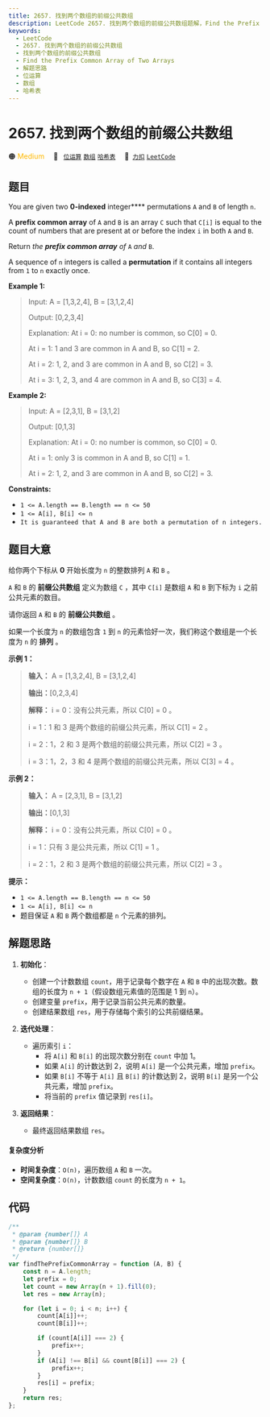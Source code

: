 ```yaml
---
title: 2657. 找到两个数组的前缀公共数组
description: LeetCode 2657. 找到两个数组的前缀公共数组题解，Find the Prefix Common Array of Two Arrays，包含解题思路、复杂度分析以及完整的 JavaScript 代码实现。
keywords:
  - LeetCode
  - 2657. 找到两个数组的前缀公共数组
  - 找到两个数组的前缀公共数组
  - Find the Prefix Common Array of Two Arrays
  - 解题思路
  - 位运算
  - 数组
  - 哈希表
---
```


# 2657. 找到两个数组的前缀公共数组

🟠 <font color=#ffb800>Medium</font>&emsp; 🔖&ensp; [`位运算`](/tag/bit-manipulation.md) [`数组`](/tag/array.md) [`哈希表`](/tag/hash-table.md)&emsp; 🔗&ensp;[`力扣`](https://leetcode.cn/problems/find-the-prefix-common-array-of-two-arrays) [`LeetCode`](https://leetcode.com/problems/find-the-prefix-common-array-of-two-arrays)

## 题目

You are given two **0-indexed** integer\*\*\*\* permutations `A` and `B` of length
`n`.

A **prefix common array** of `A` and `B` is an array `C` such that `C[i]` is
equal to the count of numbers that are present at or before the index `i` in
both `A` and `B`.

Return _the **prefix common array** of_ `A` _and_ `B`.

A sequence of `n` integers is called a **permutation** if it contains all
integers from `1` to `n` exactly once.

**Example 1:**

> Input: A = [1,3,2,4], B = [3,1,2,4]
>
> Output: [0,2,3,4]
>
> Explanation: At i = 0: no number is common, so C[0] = 0.
>
> At i = 1: 1 and 3 are common in A and B, so C[1] = 2.
>
> At i = 2: 1, 2, and 3 are common in A and B, so C[2] = 3.
>
> At i = 3: 1, 2, 3, and 4 are common in A and B, so C[3] = 4.

**Example 2:**

> Input: A = [2,3,1], B = [3,1,2]
>
> Output: [0,1,3]
>
> Explanation: At i = 0: no number is common, so C[0] = 0.
>
> At i = 1: only 3 is common in A and B, so C[1] = 1.
>
> At i = 2: 1, 2, and 3 are common in A and B, so C[2] = 3.

**Constraints:**

- `1 <= A.length == B.length == n <= 50`
- `1 <= A[i], B[i] <= n`
- `It is guaranteed that A and B are both a permutation of n integers.`

## 题目大意

给你两个下标从 **0** 开始长度为 `n` 的整数排列 `A` 和 `B` 。

`A` 和 `B` 的 **前缀公共数组** 定义为数组 `C` ，其中 `C[i]` 是数组 `A` 和 `B` 到下标为 `i` 之前公共元素的数目。

请你返回 `A` 和 `B` 的 **前缀公共数组** 。

如果一个长度为 `n` 的数组包含 `1` 到 `n` 的元素恰好一次，我们称这个数组是一个长度为 `n` 的 **排列** 。

**示例 1：**

> **输入：** A = [1,3,2,4], B = [3,1,2,4]
>
> **输出：**[0,2,3,4]
>
> **解释：** i = 0：没有公共元素，所以 C[0] = 0 。
>
> i = 1：1 和 3 是两个数组的前缀公共元素，所以 C[1] = 2 。
>
> i = 2：1，2 和 3 是两个数组的前缀公共元素，所以 C[2] = 3 。
>
> i = 3：1，2，3 和 4 是两个数组的前缀公共元素，所以 C[3] = 4 。

**示例 2：**

> **输入：** A = [2,3,1], B = [3,1,2]
>
> **输出：**[0,1,3]
>
> **解释：** i = 0：没有公共元素，所以 C[0] = 0 。
>
> i = 1：只有 3 是公共元素，所以 C[1] = 1 。
>
> i = 2：1，2 和 3 是两个数组的前缀公共元素，所以 C[2] = 3 。

**提示：**

- `1 <= A.length == B.length == n <= 50`
- `1 <= A[i], B[i] <= n`
- 题目保证 `A` 和 `B` 两个数组都是 `n` 个元素的排列。

## 解题思路

1. **初始化**：

   - 创建一个计数数组 `count`，用于记录每个数字在 `A` 和 `B` 中的出现次数。数组的长度为 `n + 1`（假设数组元素值的范围是 1 到 `n`）。
   - 创建变量 `prefix`，用于记录当前公共元素的数量。
   - 创建结果数组 `res`，用于存储每个索引的公共前缀结果。

2. **迭代处理**：

   - 遍历索引 `i`：
     - 将 `A[i]` 和 `B[i]` 的出现次数分别在 `count` 中加 1。
     - 如果 `A[i]` 的计数达到 2，说明 `A[i]` 是一个公共元素，增加 `prefix`。
     - 如果 `B[i]` 不等于 `A[i]` 且 `B[i]` 的计数达到 2，说明 `B[i]` 是另一个公共元素，增加 `prefix`。
     - 将当前的 `prefix` 值记录到 `res[i]`。

3. **返回结果**：
   - 最终返回结果数组 `res`。

#### 复杂度分析

- **时间复杂度**：`O(n)`，遍历数组 `A` 和 `B` 一次。
- **空间复杂度**：`O(n)`，计数数组 `count` 的长度为 `n + 1`。

## 代码

```javascript
/**
 * @param {number[]} A
 * @param {number[]} B
 * @return {number[]}
 */
var findThePrefixCommonArray = function (A, B) {
	const n = A.length;
	let prefix = 0;
	let count = new Array(n + 1).fill(0);
	let res = new Array(n);

	for (let i = 0; i < n; i++) {
		count[A[i]]++;
		count[B[i]]++;

		if (count[A[i]] === 2) {
			prefix++;
		}
		if (A[i] !== B[i] && count[B[i]] === 2) {
			prefix++;
		}
		res[i] = prefix;
	}
	return res;
};
```
